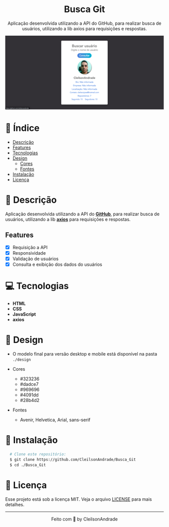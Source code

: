 <div align="center">
  <h1>Busca Git</h1>
  <p>Aplicação desenvolvida utilizando a API do GitHub, para realizar busca de usuários, utilizando a lib axios para requisições e respostas.</p>
  <img src="./design/desktop.png" alt="Logo" width="800">
</div>

# 📒 Índice

* [Descrição](#descrição)
* [Features](#features) 
* [Tecnologias](#tecnologias)
* [Design](#design)
  * [Cores](#cores)
  * [Fontes](#fontes)
* [Instalação](#instalação)
* [Licença](#licença)

# 📃 <span id="descrição">Descrição</span>
Aplicação desenvolvida utilizando a API do [**GitHub**](https://docs.github.com/pt/rest/guides/getting-started-with-the-rest-api), para realizar busca de usuários, utilizando a lib [**axios**](https://github.com/axios/axios) para requisições e respostas.

## Features
- [x] Requisição a API<br>
- [x] Responsividade<br>
- [x] Validação de usuários<br>
- [x] Consulta e exibição dos dados do usuários<br>

# 💻 <span id="tecnologias">Tecnologias</span>
- **HTML**
- **CSS**
- **JavaScript**
- **axios**

# 🎨 <span id="design">Design</span>
- O modelo final para versão desktop e mobile está disponível na pasta `./design`

- <span id="cores">Cores<br></span>
  * #323236<br>
  * #dadce7<br>
  * #969696<br>
  * #4091dd<br>
  * #28b4d2<br>

- <span id="fontes">Fontes<br></span>
  * Avenir, Helvetica, Arial, sans-serif

# 🚀 <span id="instalação">Instalação</span>
```bash
  # Clone este repositório:
  $ git clone https://github.com/CleilsonAndrade/Busca_Git
  $ cd ./Busca_Git
```

# 📝 <span id="licença">Licença</span>

Esse projeto está sob a licença MIT. Veja o arquivo [LICENSE](LICENSE) para mais detalhes.

---

<p align="center">
  Feito com 💜 by CleilsonAndrade
</p>